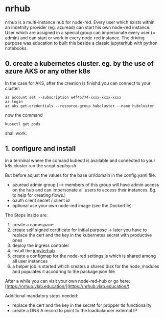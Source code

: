 # nrhub
nrhub is a multi-instance hub for node-red. Every user which exists within an indetnity provider (eg. azuread) can start his own node-red instance. User which are assigned in a special group can impersonate every user (= admin) and can start or work in every node-red instance.
The driving purpose was education to built this beside a classic jupyterhub with python notebooks.

## 0. create a kubernetes cluster. eg. by the use of azure AKS or any other k8s
In the case for AKS, after the creation is finishd you can connect to your cluster:
```
az account set --subscription e4f45774-xxxx-xxxx-xxxx
az login
az aks get-credentials --resource-group hubcluster --name hubcluster
```
now the command 
```
kubectl get pods
```
shall work.

## 1. configure and install
in a terminal where the comand kubectl is available and connected to your k8s cluster run the script _deploy.sh_

But before adjust the values for the base url/domain in the config.yaml file.
- azuread admin group (--> members of this group will have admin access on the hub and can impersonate all users to access their instances. Eg. to help for creating flows.)
- oauth client secret / client id
- optional use your own node-red image (see the Dockerfile)

The Steps inside are:
1. create a namespace
2. create self signed certificate for initial purpose -> later you have to replace the cert and the key in the kubernetes secret with productive ones
3. deploy the ingress controler
4. install the [jupyterhub](https://zero-to-jupyterhub.readthedocs.io/en/latest/)
5. create a configmap for the node-red settings.js which is shared among all user instances
6. a helper job is started which creates a shared disk for the node_modules and populates it accodring to the package.json file

After a while you can visit your own node-red-hub or go here: [https://nrhub.vlab.education/](https://nrhub.vlab.education/)

Additional mandatory steps needed:
- replace the cert and the key in the secret for propper tls functionality
- create a DNS A record to point to the loadbalancer external IP


